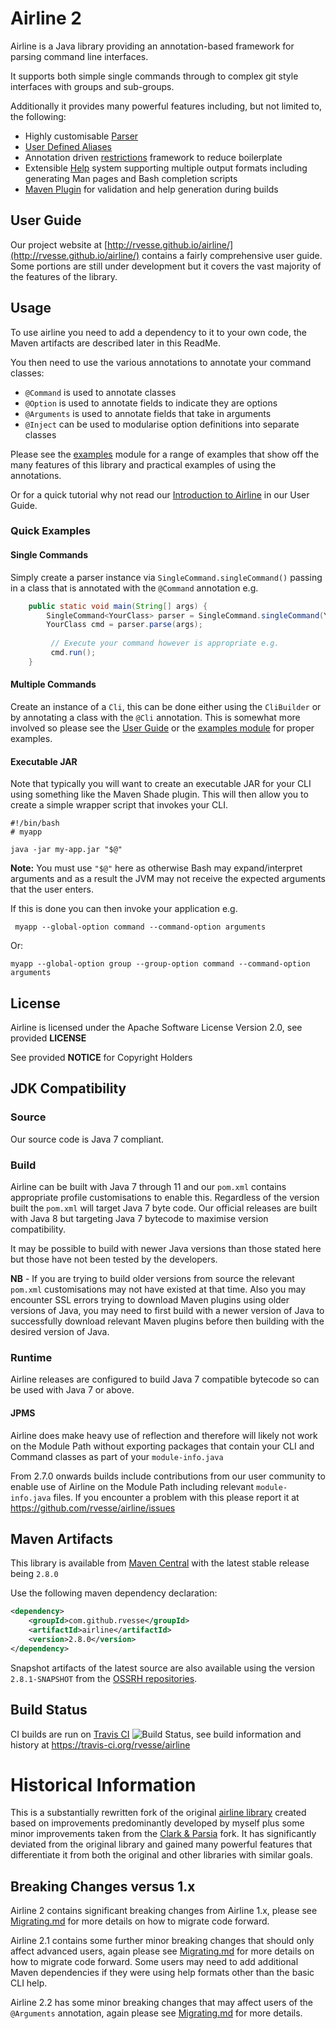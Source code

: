 # Airline 2

Airline is a Java library providing an annotation-based framework for parsing command line interfaces.

It supports both simple single commands through to complex git style interfaces with groups and sub-groups.

Additionally it provides many powerful features including, but not limited to, the following:

- Highly customisable [Parser](http://rvesse.github.io/airline/guide/parser/)
- [User Defined Aliases](http://rvesse.github.io/airline/guide/practise/aliases.html)
- Annotation driven [restrictions](http://rvesse.github.io/airline/guide/restrictions/) framework to reduce boilerplate
- Extensible [Help](http://rvesse.github.io/airline/guide/help) system supporting multiple output formats including generating Man pages and Bash completion scripts
- [Maven Plugin](http://rvesse.github.io/airline/guide/practise/maven-plugin.html) for validation and help generation during builds

## User Guide

Our project website at [http://rvesse.github.io/airline/](http://rvesse.github.io/airline/) contains a fairly comprehensive user guide.  Some portions are still under development but it covers the vast majority of the features of the library.

## Usage

To use airline you need to add a dependency to it to your own code, the Maven artifacts are described later in this ReadMe.

You then need to use the various annotations to annotate your command classes:

- `@Command` is used to annotate classes
- `@Option` is used to annotate fields to indicate they are options
- `@Arguments` is used to annotate fields that take in arguments
- `@Inject` can be used to modularise option definitions into separate classes

Please see the [examples](airline-examples/) module for a range of examples that show off the many features of this library and practical examples of using the annotations.

Or for a quick tutorial why not read our [Introduction to Airline](http://rvesse.github.io/airline/guide/) in our User Guide.

### Quick Examples

#### Single Commands

Simply create a parser instance via `SingleCommand.singleCommand()` passing in a class that is annotated with the `@Command` annotation e.g.

```java
    public static void main(String[] args) {
        SingleCommand<YourClass> parser = SingleCommand.singleCommand(YourClass.class);
        YourClass cmd = parser.parse(args);
        
         // Execute your command however is appropriate e.g.
         cmd.run();   
    }
```

#### Multiple Commands

Create an instance of a `Cli`, this can be done either using the `CliBuilder` or by annotating a class with the `@Cli` annotation.  This is somewhat more involved so please see the [User Guide](http://rvesse.github.io/airline/guide/#building-a-cli) or the [examples module](examples/) for proper examples.

#### Executable JAR

Note that typically you will want to create an executable JAR for your CLI using something like the Maven Shade plugin.  This will then allow you to create a simple wrapper script that invokes your CLI.

    #!/bin/bash
    # myapp
    
    java -jar my-app.jar "$@"
    
**Note:** You must use `"$@"` here as otherwise Bash may expand/interpret arguments and as a result the JVM may not receive the expected arguments that the user enters.

If this is done you can then invoke your application e.g.

     myapp --global-option command --command-option arguments
     
Or:

    myapp --global-option group --group-option command --command-option arguments
    
    
## License

Airline is licensed under the Apache Software License Version 2.0, see provided **LICENSE**

See provided **NOTICE** for Copyright Holders

## JDK Compatibility

### Source

Our source code is Java 7 compliant.

### Build

Airline can be built with Java 7 through 11 and our `pom.xml` contains appropriate profile customisations to enable this.  Regardless of the version built the `pom.xml` will target Java 7 byte code.  Our official releases are built with Java 8 but targeting Java 7 bytecode to maximise version compatibility.

It may be possible to build with newer Java versions than those stated here but those have not been tested by the developers.

**NB** - If you are trying to build older versions from source the relevant `pom.xml` customisations may not have existed at that time.  Also you may encounter SSL errors trying to download Maven plugins using older versions of Java, you may need to first build with a newer version of Java to successfully download relevant Maven plugins before then building with the desired version of Java.

### Runtime

Airline releases are configured to build Java 7 compatible bytecode so can be used with Java 7 or above.

#### JPMS

Airline does make heavy use of reflection and therefore will likely not work on the Module Path without exporting packages that contain your CLI and Command classes as part of your `module-info.java`

From 2.7.0 onwards builds include contributions from our user community to enable use of Airline on the Module Path including relevant `module-info.java` files.  If you encounter a problem with this please report it at https://github.com/rvesse/airline/issues

## Maven Artifacts

This library is available from [Maven Central](http://search.maven.org) with the latest stable release being `2.8.0`

Use the following maven dependency declaration:

```xml
<dependency>
    <groupId>com.github.rvesse</groupId>
    <artifactId>airline</artifactId>
    <version>2.8.0</version>
</dependency>
```

Snapshot artifacts of the latest source are also available using the version `2.8.1-SNAPSHOT` from the [OSSRH repositories](http://central.sonatype.org/pages/ossrh-guide.html#ossrh-usage-notes).

## Build Status

CI builds are run on [Travis CI](http://travis-ci.org/) ![Build Status](https://travis-ci.org/rvesse/airline.png), see build information and history at https://travis-ci.org/rvesse/airline

# Historical Information

This is a substantially rewritten fork of the original [airline library](https://github.com/airlift/airline) created based on improvements predominantly developed by myself plus some minor improvements taken from the [Clark & Parsia](https://github.com/clarkparsia/airline) fork.  It has significantly deviated from the original library and gained many powerful features that differentiate it from both the original and other libraries with similar goals.

## Breaking Changes versus 1.x

Airline 2 contains significant breaking changes from Airline 1.x, please see [Migrating.md](Migrating.md) for more details on how to migrate code forward.

Airline 2.1 contains some further minor breaking changes that should only affect advanced users, again please see [Migrating.md](Migrating.md) for more details on how to migrate code forward.  Some users may need to add additional Maven dependencies if they were using help formats other than the basic CLI help.

Airline 2.2 has some minor breaking changes that may affect users of the `@Arguments` annotation, again please see [Migrating.md](Migrating.md) for more details.
